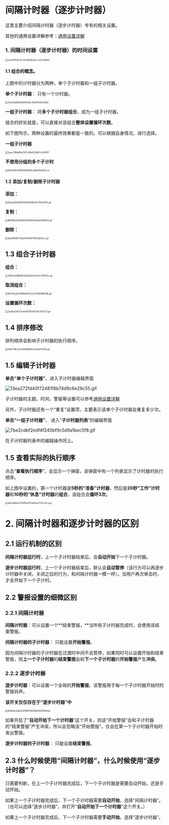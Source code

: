 # 间隔计时器（逐步计时器）

这里主要介绍间隔计时器（逐步计时器）专有的相关设置。

其他的通用设置详解参考：[通用设置详解](countdown.md)

### 1. 间隔计时器（逐步计时器）的时间设置 

<img src="https://gd-hbimg.huaban.com/d3a0f37186b988ffc6b4f51d79c1200d727b7b941110e-7Bllqk" alt="ecd267e9c7ec4e2963b20ccc43e29b01" style="zoom:50%;" />

#### 1.1 组合的概念。

上图中的计时器分为两种，单个子计时器和一组子计时器。

**单个子计时器**： 只有一个计时器。

<img src="https://gd-hbimg.huaban.com/8a3da6db4122f1af50056e6da0fa666b02e8e8a13c04-TVtSmP" alt="43a05d99e054ff50fdc7628054af3564" style="zoom:50%;" />

**一组子计时器**： 将**多个子计时器组合**，成为一组子计时器。

组合的好处就是，可以直接对该组合**整体设置循环次数**。

如下图所示，两种设置的最终效果都是一致的。可以根据自身情况，进行选择。

**一组子计时器**

<img src="https://gd-hbimg.huaban.com/60a775ca0f7473fe88d5f9f455658d1b69226dff81b6-TIGzx7" alt="2aac798a69e2507c89e97a567c3d7657" style="zoom:50%;" />

**不使用分组的多个子计时**

<img src="https://gd-hbimg.huaban.com/8ad290fec6719d59bd3a13de6b06d2188a4f0ff115bb1-J0spw9" alt="80e539e7084636d558cd8af50fa823ca" style="zoom:50%;" />



#### 1.2 添加/复制/删除子计时器

**添加：**

<img src="https://gd-hbimg.huaban.com/e0f15386f1996eb6552b2df365bb5493b0dd14e519e19-RO0gvA" alt="d2aad05e6f805635bf68ad7cf93af553.gif" style="zoom:50%;" />

**复制：**

<img src="https://gd-hbimg.huaban.com/714ff9d9c0230dd2d72f41dd8dd37bf1916d4b84163b2-u2q3ae" alt="96f94bd43dbf628fd360d3abb4588f28.gif" style="zoom:50%;" />

**删除：**

<img src="https://gd-hbimg.huaban.com/0f0e2d23913821cf4760fb12e62a3a2090b3e8221eb20-ftkgyz" alt="9eaf6588713afdf1f4d16176f1dd522c.gif" style="zoom:50%;" />

 

## 1.3 组合子计时器

**组合：**

<img src="https://gd-hbimg.huaban.com/913d523a1f78f7ec15f6680eca10087c1e41879b17f99-Eqzecw" alt="3954cfb98b953a1a0d07e24c4c76403c.gif" style="zoom:50%;" />

**取消组合：**

<img src="https://gd-hbimg.huaban.com/ffb001c29459798a38f566ffb9eafe757efb7d7115887-jIehMg" alt="8b174eda37d99de9032a7c18d5f69296.gif" style="zoom:50%;" />

**设置循环次数：**

<img src="https://gd-hbimg.huaban.com/94502ff1544de4e0662ed4374f6bb26572846acd335e4-w4nVx6" alt="7aa5ee38e71efdc651f0d7d34c55d737.gif" style="zoom:50%;" />

 

## 1.4 排序修改

排列顺序会影响子计时器的执行顺序。

<img src="https://gd-hbimg.huaban.com/5db09c996eab49fed17d1fc98f7d998f961585b366440-PC3Bqb" alt="38b71f9ce1123816689dc5e1dd7813f8.gif" style="zoom:50%;" />

 

## 1.5 编辑子计时器

**单击“单个子计时器”**，进入子计时器编辑界面

![13ea272fd40f72481f8b74d9c6e29c55.gif](https://gd-hbimg.huaban.com/56b8c900f78fe30cf3f48f92f09acd118687e27016de2-gB4Eno)

子计时器的主题，时间，警报等设置可以参考[通用设置详解](countdown.md)

另外，子计时器还有一个“重复”设置项，主要表示该单个子计时器会重复多少次。

**单击“一组子计时器”**， 进入“**子计时器列表**”的编辑界面

![7be2cdbf2edf4f240bf9c5d9a1bec5f8.gif](https://gd-hbimg.huaban.com/19daf7cde0f91da72c999cc047772b3877bea1822913d-PSWgbt)

在子计时器列表中的编辑操作同上。

 

## 1.5 查看实际的执行顺序

点击“**查看执行顺序**”，会显示一个弹窗，该弹窗中有一个列表显示了计时器的执行顺序。

如上图中设置的，第一个计时器是**5秒的“准备”计时器**，然后是**20秒“工作”计时器**和**10秒的“休息”计时器**的**组合**，该组合会**循环3次**。

<img src="https://gd-hbimg.huaban.com/f3180780c89cf03c6b7f1753947c8d98764a63ba2ff7f-v4pC9v" alt="a9ca06e0cf10f85d472affba2f734c24.png" style="zoom:50%;" />

 

# 2. 间隔计时器和逐步计时器的区别

## 2.1 运行机制的区别

**间隔计时器运行时**，上一个子计时器结束后，会**自动开始**下一个子计时器。

**逐步计时器运行时**，上一个子计时器结束后，默认会**自动暂停**（该行为可以再逐步计时器中关闭，关闭之后的行为，和间隔计时器一模一样）。当用户再次单击时，才会开始下一个子计时。

 

## 2.2 警报设置的细微区别

### 2.2.1 间隔计时器

 

**间隔计时器**：可以设置一个**结束警报，**当所有子计时器完成时，会使用该结束警报。

**间隔计时器的子计时器**： 只能设置**开始警报**。

因为间隔计时器的子计时器在过渡时中间不会暂停，如果同时可以设置开始和结束警报，则**上一个子计时器**的**结束警报**会和**下一个子计时器**的**开始警报**产生**冲突**。

 

### 2.2.2 逐步计时器

**逐步计时器**：可以设置一个全局的**开始警报**。该警报用于每一个子计时器开始时的警报铃声。

**该开关仅仅存在于“逐步计时器”中**

<img src="https://gd-hbimg.huaban.com/3d0cdb0221f09c70db3f23afbcf00e0d33537aee5b1a-dJgR3l" alt="938a0e3da024768709059626429f44ad" style="zoom:50%;" />

如果开启了“**自动开始下一个计时器**”这个开关，则该“开始警报”会和子计时器的“结束警报”产生冲突，所以会忽略该“开始警报”。仅会在第一个子计时器开始时发出警报。

**逐步计时器的子计时器**： 只能设置**结束警报**。

 

## 2.3 什么时候使用“间隔计时器”，什么时候使用“逐步计时器”？

只需要判断，在上一个子计时器完成后，下一个子计时器是需要自动开始，还是手动开始。

如果上一个子计时器完成后，下一个子计时器需要**自动开始**，选择“间隔计时器”。（也可以选择“逐步计时器”，并打开“**自动开始下一个计时器**”这个开关。）

如果上一个子计时器完成后，下一个子计时器需要**手动开始**，选择“逐步计时器”。